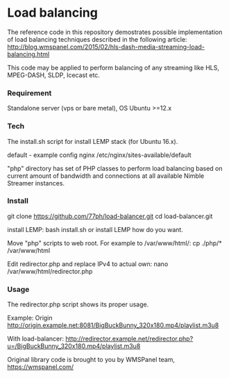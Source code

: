 # Load balancing

The reference code in this repository demostrates possible implementation of load balancing techniques described in the following article: http://blog.wmspanel.com/2015/02/hls-dash-media-streaming-load-balancing.html

This code may be applied to perform balancing of any streaming like HLS, MPEG-DASH, SLDP, Icecast etc.

### Requirement

Standalone server (vps or bare metal), OS Ubuntu >=12.x

### Tech

The install.sh script for install LEMP stack (for Ubuntu 16.x).

default - example config nginx /etc/nginx/sites-available/default

"php" directory has set of PHP classes to perform load balancing based on current amount of bandwidth and connections at all available Nimble Streamer instances.

### Install

git clone https://github.com/77ph/load-balancer.git
cd load-balancer.git

install LEMP: bash install.sh or install LEMP how do you want.

Move "php" scripts to web root. For example to /var/www/html/: cp ./php/* /var/www/html

Edit redirector.php and replace IPv4 to actual own: nano /var/www/html/redirector.php

### Usage

The redirector.php script shows its proper usage.

Example: 
Origin http://origin.example.net:8081/BigBuckBunny_320x180.mp4/playlist.m3u8 

With load-balancer: http://redirector.example.net/redirector.php?u=/BigBuckBunny_320x180.mp4/playlist.m3u8


Original library code is brought to you by WMSPanel team, https://wmspanel.com/ 
